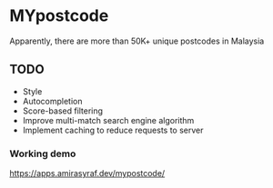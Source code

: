 
# MYpostcode
Apparently, there are more than 50K+ unique postcodes in Malaysia

## TODO

 - Style 
 - Autocompletion 
 - Score-based filtering 
 - Improve multi-match search engine algorithm
 - Implement caching to reduce requests to server
 
 ### Working demo
 
 https://apps.amirasyraf.dev/mypostcode/

